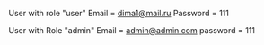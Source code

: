 User with role "user" 
Email = dima1@mail.ru
Password = 111

User with Role "admin"
Email = admin@admin.com
password = 111
